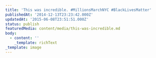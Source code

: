 ```yaml
---
title: 'This was incredible. #MillionsMarchNYC #BlackLivesMatter'
publishedAt: '2014-12-13T23:23:42.000Z'
updatedAt: '2015-06-08T23:51:51.000Z'
status: publish
featuredMedia: content/media/this-was-incredible.md
body:
  - content: ''
    _template: richText
_template: image
---
```


